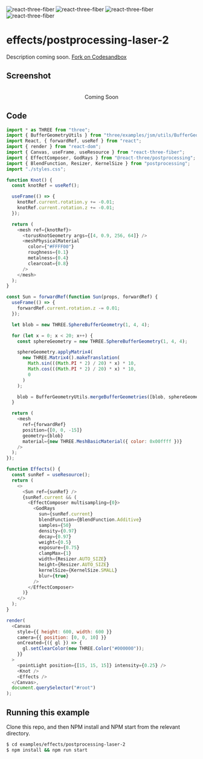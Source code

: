 ![react-three-fiber](https://img.shields.io/badge/dynamic/json?url=https://raw.githubusercontent.com/onion2k/r3f-by-example/develop/examples/effects/postprocessing-laser-2/package.json&label=react-three-fiber&query=$.dependencies['react-three-fiber']&color=green) ![react-three-fiber](https://img.shields.io/badge/dynamic/json?url=https://raw.githubusercontent.com/onion2k/r3f-by-example/develop/examples/effects/postprocessing-laser-2/package.json&label=three&query=$.dependencies['three']&color=green) ![react-three-fiber](https://img.shields.io/badge/dynamic/json?url=https://raw.githubusercontent.com/onion2k/r3f-by-example/develop/examples/effects/postprocessing-laser-2/package.json&label=@react-three/postprocessing&query=$.dependencies['@react-three/postprocessing']&color=green) ![react-three-fiber](https://img.shields.io/badge/dynamic/json?url=https://raw.githubusercontent.com/onion2k/r3f-by-example/develop/examples/effects/postprocessing-laser-2/package.json&label=postprocessing&query=$.dependencies['postprocessing']&color=green)

# effects/postprocessing-laser-2

Description coming soon. [Fork on Codesandbox](https://githubbox.com/onion2k/r3f-by-example/tree/develop/examples/effects/postprocessing-laser-2)

## Screenshot
<div align="center">
  <br>
    Coming Soon
  <br>
</div>

## Code
```js
import * as THREE from "three";
import { BufferGeometryUtils } from "three/examples/jsm/utils/BufferGeometryUtils";
import React, { forwardRef, useRef } from "react";
import { render } from "react-dom";
import { Canvas, useFrame, useResource } from "react-three-fiber";
import { EffectComposer, GodRays } from "@react-three/postprocessing";
import { BlendFunction, Resizer, KernelSize } from "postprocessing";
import "./styles.css";

function Knot() {
  const knotRef = useRef();

  useFrame(() => {
    knotRef.current.rotation.y += -0.01;
    knotRef.current.rotation.z += -0.01;
  });

  return (
    <mesh ref={knotRef}>
      <torusKnotGeometry args={[4, 0.9, 256, 64]} />
      <meshPhysicalMaterial
        color={"#FFFF00"}
        roughness={0.1}
        metalness={0.4}
        clearcoat={0.8}
      />
    </mesh>
  );
}

const Sun = forwardRef(function Sun(props, forwardRef) {
  useFrame(() => {
    forwardRef.current.rotation.z -= 0.01;
  });

  let blob = new THREE.SphereBufferGeometry(1, 4, 4);

  for (let x = 0; x < 20; x++) {
    const sphereGeometry = new THREE.SphereBufferGeometry(1, 4, 4);

    sphereGeometry.applyMatrix4(
      new THREE.Matrix4().makeTranslation(
        Math.sin(((Math.PI * 2) / 20) * x) * 10,
        Math.cos(((Math.PI * 2) / 20) * x) * 10,
        0
      )
    );

    blob = BufferGeometryUtils.mergeBufferGeometries([blob, sphereGeometry]);
  }

  return (
    <mesh
      ref={forwardRef}
      position={[0, 0, -15]}
      geometry={blob}
      material={new THREE.MeshBasicMaterial({ color: 0x00ffff })}
    />
  );
});

function Effects() {
  const sunRef = useResource();
  return (
    <>
      <Sun ref={sunRef} />
      {sunRef.current && (
        <EffectComposer multisampling={0}>
          <GodRays
            sun={sunRef.current}
            blendFunction={BlendFunction.Additive}
            samples={50}
            density={0.97}
            decay={0.97}
            weight={0.5}
            exposure={0.75}
            clampMax={1}
            width={Resizer.AUTO_SIZE}
            height={Resizer.AUTO_SIZE}
            kernelSize={KernelSize.SMALL}
            blur={true}
          />
        </EffectComposer>
      )}
    </>
  );
}

render(
  <Canvas
    style={{ height: 600, width: 600 }}
    camera={{ position: [0, 0, 10] }}
    onCreated={({ gl }) => {
      gl.setClearColor(new THREE.Color("#000000"));
    }}
  >
    <pointLight position={[15, 15, 15]} intensity={0.25} />
    <Knot />
    <Effects />
  </Canvas>,
  document.querySelector("#root")
);

```

## Running this example

Clone this repo, and then NPM install and NPM start from the relevant directory.

```bash
$ cd examples/effects/postprocessing-laser-2
$ npm install && npm run start
```
